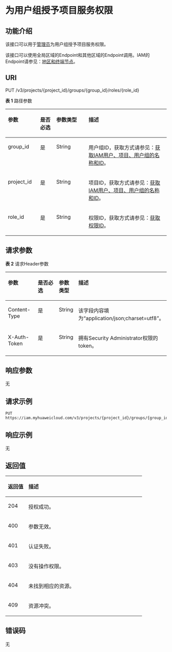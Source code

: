 # 为用户组授予项目服务权限<a name="zh-cn_topic_0057845597"></a>

## 功能介绍<a name="zh-cn_topic_0222037482_section127865276332"></a>

该接口可以用于[管理员](https://support.huaweicloud.com/usermanual-iam/zh-cn_topic_0079496985.html)为用户组授予项目服务权限。

该接口可以使用全局区域的Endpoint和其他区域的Endpoint调用。IAM的Endpoint请参见：[地区和终端节点](https://developer.huaweicloud.com/endpoint?IAM)。

## URI<a name="zh-cn_topic_0222037482_section18786182783319"></a>

PUT /v3/projects/\{project\_id\}/groups/\{group\_id\}/roles/\{role\_id\}

**表 1**  路径参数

<a name="zh-cn_topic_0222037482_table9788172723318"></a>
<table><thead align="left"><tr id="zh-cn_topic_0222037482_row07871327113314"><th class="cellrowborder" valign="top" width="20%" id="mcps1.2.5.1.1"><p id="zh-cn_topic_0222037482_p1778872713315"><a name="zh-cn_topic_0222037482_p1778872713315"></a><a name="zh-cn_topic_0222037482_p1778872713315"></a>参数</p>
</th>
<th class="cellrowborder" valign="top" width="10%" id="mcps1.2.5.1.2"><p id="zh-cn_topic_0222037482_p4788927133316"><a name="zh-cn_topic_0222037482_p4788927133316"></a><a name="zh-cn_topic_0222037482_p4788927133316"></a>是否必选</p>
</th>
<th class="cellrowborder" valign="top" width="20%" id="mcps1.2.5.1.3"><p id="zh-cn_topic_0222037482_p4788142714338"><a name="zh-cn_topic_0222037482_p4788142714338"></a><a name="zh-cn_topic_0222037482_p4788142714338"></a>参数类型</p>
</th>
<th class="cellrowborder" valign="top" width="50%" id="mcps1.2.5.1.4"><p id="zh-cn_topic_0222037482_p16788527103310"><a name="zh-cn_topic_0222037482_p16788527103310"></a><a name="zh-cn_topic_0222037482_p16788527103310"></a>描述</p>
</th>
</tr>
</thead>
<tbody><tr id="zh-cn_topic_0222037482_row157872272336"><td class="cellrowborder" valign="top" width="20%" headers="mcps1.2.5.1.1 "><p id="zh-cn_topic_0222037482_p1378982711331"><a name="zh-cn_topic_0222037482_p1378982711331"></a><a name="zh-cn_topic_0222037482_p1378982711331"></a>group_id</p>
</td>
<td class="cellrowborder" valign="top" width="10%" headers="mcps1.2.5.1.2 "><p id="zh-cn_topic_0222037482_p1278992783310"><a name="zh-cn_topic_0222037482_p1278992783310"></a><a name="zh-cn_topic_0222037482_p1278992783310"></a>是</p>
</td>
<td class="cellrowborder" valign="top" width="20%" headers="mcps1.2.5.1.3 "><p id="zh-cn_topic_0222037482_p7789112723316"><a name="zh-cn_topic_0222037482_p7789112723316"></a><a name="zh-cn_topic_0222037482_p7789112723316"></a>String</p>
</td>
<td class="cellrowborder" valign="top" width="50%" headers="mcps1.2.5.1.4 "><p id="zh-cn_topic_0222037482_p1778917279333"><a name="zh-cn_topic_0222037482_p1778917279333"></a><a name="zh-cn_topic_0222037482_p1778917279333"></a>用户组ID，获取方式请参见：<a href="获取IAM用户-项目-用户组的名称和ID.md">获取IAM用户、项目、用户组的名称和ID</a>。</p>
</td>
</tr>
<tr id="zh-cn_topic_0222037482_row97872271337"><td class="cellrowborder" valign="top" width="20%" headers="mcps1.2.5.1.1 "><p id="zh-cn_topic_0222037482_p6789202723318"><a name="zh-cn_topic_0222037482_p6789202723318"></a><a name="zh-cn_topic_0222037482_p6789202723318"></a>project_id</p>
</td>
<td class="cellrowborder" valign="top" width="10%" headers="mcps1.2.5.1.2 "><p id="zh-cn_topic_0222037482_p1379032723311"><a name="zh-cn_topic_0222037482_p1379032723311"></a><a name="zh-cn_topic_0222037482_p1379032723311"></a>是</p>
</td>
<td class="cellrowborder" valign="top" width="20%" headers="mcps1.2.5.1.3 "><p id="zh-cn_topic_0222037482_p17790172717338"><a name="zh-cn_topic_0222037482_p17790172717338"></a><a name="zh-cn_topic_0222037482_p17790172717338"></a>String</p>
</td>
<td class="cellrowborder" valign="top" width="50%" headers="mcps1.2.5.1.4 "><p id="zh-cn_topic_0222037482_p187902272332"><a name="zh-cn_topic_0222037482_p187902272332"></a><a name="zh-cn_topic_0222037482_p187902272332"></a>项目ID，获取方式请参见：<a href="获取IAM用户-项目-用户组的名称和ID.md">获取IAM用户、项目、用户组的名称和ID</a>。</p>
</td>
</tr>
<tr id="zh-cn_topic_0222037482_row5787327183311"><td class="cellrowborder" valign="top" width="20%" headers="mcps1.2.5.1.1 "><p id="zh-cn_topic_0222037482_p5790127203319"><a name="zh-cn_topic_0222037482_p5790127203319"></a><a name="zh-cn_topic_0222037482_p5790127203319"></a>role_id</p>
</td>
<td class="cellrowborder" valign="top" width="10%" headers="mcps1.2.5.1.2 "><p id="zh-cn_topic_0222037482_p57901927153310"><a name="zh-cn_topic_0222037482_p57901927153310"></a><a name="zh-cn_topic_0222037482_p57901927153310"></a>是</p>
</td>
<td class="cellrowborder" valign="top" width="20%" headers="mcps1.2.5.1.3 "><p id="zh-cn_topic_0222037482_p1279192743315"><a name="zh-cn_topic_0222037482_p1279192743315"></a><a name="zh-cn_topic_0222037482_p1279192743315"></a>String</p>
</td>
<td class="cellrowborder" valign="top" width="50%" headers="mcps1.2.5.1.4 "><p id="zh-cn_topic_0222037482_p1579114270337"><a name="zh-cn_topic_0222037482_p1579114270337"></a><a name="zh-cn_topic_0222037482_p1579114270337"></a>权限ID，获取方式请参见：<a href="查询权限列表.md">获取权限ID</a>。</p>
</td>
</tr>
</tbody>
</table>

## 请求参数<a name="zh-cn_topic_0222037482_section5791727143314"></a>

**表 2**  请求Header参数

<a name="zh-cn_topic_0222037482_HeaderParameter"></a>
<table><thead align="left"><tr id="zh-cn_topic_0222037482_row10791162716331"><th class="cellrowborder" valign="top" width="20%" id="mcps1.2.5.1.1"><p id="zh-cn_topic_0222037482_p15792102717334"><a name="zh-cn_topic_0222037482_p15792102717334"></a><a name="zh-cn_topic_0222037482_p15792102717334"></a>参数</p>
</th>
<th class="cellrowborder" valign="top" width="20%" id="mcps1.2.5.1.2"><p id="zh-cn_topic_0222037482_p127921272334"><a name="zh-cn_topic_0222037482_p127921272334"></a><a name="zh-cn_topic_0222037482_p127921272334"></a>是否必选</p>
</th>
<th class="cellrowborder" valign="top" width="10%" id="mcps1.2.5.1.3"><p id="zh-cn_topic_0222037482_p1279211274337"><a name="zh-cn_topic_0222037482_p1279211274337"></a><a name="zh-cn_topic_0222037482_p1279211274337"></a>参数类型</p>
</th>
<th class="cellrowborder" valign="top" width="50%" id="mcps1.2.5.1.4"><p id="zh-cn_topic_0222037482_p9793122763310"><a name="zh-cn_topic_0222037482_p9793122763310"></a><a name="zh-cn_topic_0222037482_p9793122763310"></a>描述</p>
</th>
</tr>
</thead>
<tbody><tr id="zh-cn_topic_0222037482_row87921327153319"><td class="cellrowborder" valign="top" width="20%" headers="mcps1.2.5.1.1 "><p id="zh-cn_topic_0222037482_p16793192720333"><a name="zh-cn_topic_0222037482_p16793192720333"></a><a name="zh-cn_topic_0222037482_p16793192720333"></a>Content-Type</p>
</td>
<td class="cellrowborder" valign="top" width="20%" headers="mcps1.2.5.1.2 "><p id="zh-cn_topic_0222037482_p6793627133311"><a name="zh-cn_topic_0222037482_p6793627133311"></a><a name="zh-cn_topic_0222037482_p6793627133311"></a>是</p>
</td>
<td class="cellrowborder" valign="top" width="10%" headers="mcps1.2.5.1.3 "><p id="zh-cn_topic_0222037482_p9793927123312"><a name="zh-cn_topic_0222037482_p9793927123312"></a><a name="zh-cn_topic_0222037482_p9793927123312"></a>String</p>
</td>
<td class="cellrowborder" valign="top" width="50%" headers="mcps1.2.5.1.4 "><p id="zh-cn_topic_0222037482_p16793182793313"><a name="zh-cn_topic_0222037482_p16793182793313"></a><a name="zh-cn_topic_0222037482_p16793182793313"></a>该字段内容填为“application/json;charset=utf8”。</p>
</td>
</tr>
<tr id="zh-cn_topic_0222037482_row979282713310"><td class="cellrowborder" valign="top" width="20%" headers="mcps1.2.5.1.1 "><p id="zh-cn_topic_0222037482_p8794192711338"><a name="zh-cn_topic_0222037482_p8794192711338"></a><a name="zh-cn_topic_0222037482_p8794192711338"></a>X-Auth-Token</p>
</td>
<td class="cellrowborder" valign="top" width="20%" headers="mcps1.2.5.1.2 "><p id="zh-cn_topic_0222037482_p1979442783317"><a name="zh-cn_topic_0222037482_p1979442783317"></a><a name="zh-cn_topic_0222037482_p1979442783317"></a>是</p>
</td>
<td class="cellrowborder" valign="top" width="10%" headers="mcps1.2.5.1.3 "><p id="zh-cn_topic_0222037482_p14794172720338"><a name="zh-cn_topic_0222037482_p14794172720338"></a><a name="zh-cn_topic_0222037482_p14794172720338"></a>String</p>
</td>
<td class="cellrowborder" valign="top" width="50%" headers="mcps1.2.5.1.4 "><p id="zh-cn_topic_0222037482_p117961827103314"><a name="zh-cn_topic_0222037482_p117961827103314"></a><a name="zh-cn_topic_0222037482_p117961827103314"></a>拥有Security Administrator权限的token。</p>
</td>
</tr>
</tbody>
</table>

## 响应参数<a name="zh-cn_topic_0222037482_section2079617273337"></a>

无

## 请求示例<a name="zh-cn_topic_0222037482_section20797132753319"></a>

```
PUT https://iam.myhuaweicloud.com/v3/projects/{project_id}/groups/{group_id}/roles/{role_id}
```

## 响应示例<a name="zh-cn_topic_0222037482_section57989271333"></a>

无

## 返回值<a name="zh-cn_topic_0222037482_section7798202714334"></a>

<a name="zh-cn_topic_0222037482_table281"></a>
<table><thead align="left"><tr id="zh-cn_topic_0222037482_row11799152710334"><th class="cellrowborder" valign="top" width="15%" id="mcps1.1.3.1.1"><p id="zh-cn_topic_0222037482_p8799132763315"><a name="zh-cn_topic_0222037482_p8799132763315"></a><a name="zh-cn_topic_0222037482_p8799132763315"></a>返回值</p>
</th>
<th class="cellrowborder" valign="top" width="85%" id="mcps1.1.3.1.2"><p id="zh-cn_topic_0222037482_p1800192719333"><a name="zh-cn_topic_0222037482_p1800192719333"></a><a name="zh-cn_topic_0222037482_p1800192719333"></a>描述</p>
</th>
</tr>
</thead>
<tbody><tr id="zh-cn_topic_0222037482_row179972733318"><td class="cellrowborder" valign="top" width="15%" headers="mcps1.1.3.1.1 "><p id="zh-cn_topic_0222037482_p6800132717337"><a name="zh-cn_topic_0222037482_p6800132717337"></a><a name="zh-cn_topic_0222037482_p6800132717337"></a>204</p>
</td>
<td class="cellrowborder" valign="top" width="85%" headers="mcps1.1.3.1.2 "><p id="zh-cn_topic_0222037482_p08001927103314"><a name="zh-cn_topic_0222037482_p08001927103314"></a><a name="zh-cn_topic_0222037482_p08001927103314"></a>授权成功。</p>
</td>
</tr>
<tr id="zh-cn_topic_0222037482_row4799627163317"><td class="cellrowborder" valign="top" width="15%" headers="mcps1.1.3.1.1 "><p id="zh-cn_topic_0222037482_p280072783316"><a name="zh-cn_topic_0222037482_p280072783316"></a><a name="zh-cn_topic_0222037482_p280072783316"></a>400</p>
</td>
<td class="cellrowborder" valign="top" width="85%" headers="mcps1.1.3.1.2 "><p id="zh-cn_topic_0222037482_p680082773312"><a name="zh-cn_topic_0222037482_p680082773312"></a><a name="zh-cn_topic_0222037482_p680082773312"></a>参数无效。</p>
</td>
</tr>
<tr id="zh-cn_topic_0222037482_row3799102718332"><td class="cellrowborder" valign="top" width="15%" headers="mcps1.1.3.1.1 "><p id="zh-cn_topic_0222037482_p580172763315"><a name="zh-cn_topic_0222037482_p580172763315"></a><a name="zh-cn_topic_0222037482_p580172763315"></a>401</p>
</td>
<td class="cellrowborder" valign="top" width="85%" headers="mcps1.1.3.1.2 "><p id="zh-cn_topic_0222037482_p128011278333"><a name="zh-cn_topic_0222037482_p128011278333"></a><a name="zh-cn_topic_0222037482_p128011278333"></a>认证失败。</p>
</td>
</tr>
<tr id="zh-cn_topic_0222037482_row16799527183318"><td class="cellrowborder" valign="top" width="15%" headers="mcps1.1.3.1.1 "><p id="zh-cn_topic_0222037482_p128011027113316"><a name="zh-cn_topic_0222037482_p128011027113316"></a><a name="zh-cn_topic_0222037482_p128011027113316"></a>403</p>
</td>
<td class="cellrowborder" valign="top" width="85%" headers="mcps1.1.3.1.2 "><p id="zh-cn_topic_0222037482_p78016278337"><a name="zh-cn_topic_0222037482_p78016278337"></a><a name="zh-cn_topic_0222037482_p78016278337"></a>没有操作权限。</p>
</td>
</tr>
<tr id="zh-cn_topic_0222037482_row177994271332"><td class="cellrowborder" valign="top" width="15%" headers="mcps1.1.3.1.1 "><p id="zh-cn_topic_0222037482_p7801127103312"><a name="zh-cn_topic_0222037482_p7801127103312"></a><a name="zh-cn_topic_0222037482_p7801127103312"></a>404</p>
</td>
<td class="cellrowborder" valign="top" width="85%" headers="mcps1.1.3.1.2 "><p id="zh-cn_topic_0222037482_p14802327103313"><a name="zh-cn_topic_0222037482_p14802327103313"></a><a name="zh-cn_topic_0222037482_p14802327103313"></a>未找到相应的资源。</p>
</td>
</tr>
<tr id="zh-cn_topic_0222037482_row2799132713313"><td class="cellrowborder" valign="top" width="15%" headers="mcps1.1.3.1.1 "><p id="zh-cn_topic_0222037482_p2802122773313"><a name="zh-cn_topic_0222037482_p2802122773313"></a><a name="zh-cn_topic_0222037482_p2802122773313"></a>409</p>
</td>
<td class="cellrowborder" valign="top" width="85%" headers="mcps1.1.3.1.2 "><p id="zh-cn_topic_0222037482_p680232753312"><a name="zh-cn_topic_0222037482_p680232753312"></a><a name="zh-cn_topic_0222037482_p680232753312"></a>资源冲突。</p>
</td>
</tr>
</tbody>
</table>

## 错误码<a name="zh-cn_topic_0222037482_section1802152717334"></a>

无

